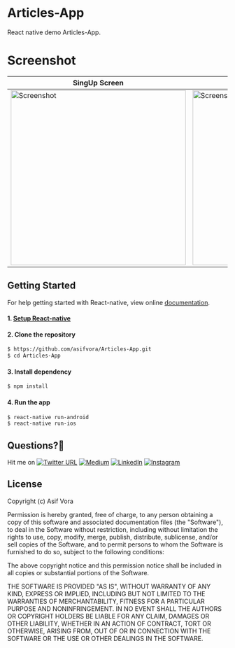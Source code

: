 # Articles-App

React native demo Articles-App.

# Screenshot

| SingUp Screen | SingIn Screen | Listing Screen | Detail Screen |
| ------------------ | ------------------ | ------------------ | ------------------ |
| <img src="./screenshot/movie_list.png" height="400" alt="Screenshot"/>  | <img src="./screenshot/movie_detail.png" height="400" alt="Screenshot"/>  | <img src="./screenshot/movie_detail.png" height="400" alt="Screenshot"/>  | <img src="./screenshot/movie_detail.png" height="400" alt="Screenshot"/>  |

## Getting Started

For help getting started with React-native, view online
[documentation](https://facebook.github.io/react-native/).

#### 1. [Setup React-native](https://facebook.github.io/react-native/docs/getting-started.html)

#### 2. Clone the repository

```sh
$ https://github.com/asifvora/Articles-App.git
$ cd Articles-App
```

#### 3. Install dependency

```sh
$ npm install
```

#### 4. Run the app

```sh
$ react-native run-android
$ react-native run-ios
```

## Questions?🤔 
  

Hit me on [![Twitter URL](https://img.shields.io/twitter/url/http/shields.io.svg?style=social)](https://twitter.com/007_dark_shadow)
[![Medium](https://img.shields.io/badge/Medium-asifvora-brightgreen.svg)](https://medium.com/@asifvora)
[![LinkedIn](https://img.shields.io/badge/LinkedIn-asifvora-blue.svg)](https://www.linkedin.com/in/asif-vora/) 
[![Instagram](https://img.shields.io/badge/Instagram-Asif%20Vora-green.svg)](https://www.instagram.com/007_dark_shadow/) 


## License

Copyright (c) Asif Vora

Permission is hereby granted, free of charge, to any person obtaining a copy
of this software and associated documentation files (the "Software"), to deal
in the Software without restriction, including without limitation the rights
to use, copy, modify, merge, publish, distribute, sublicense, and/or sell
copies of the Software, and to permit persons to whom the Software is
furnished to do so, subject to the following conditions:

The above copyright notice and this permission notice shall be included in all
copies or substantial portions of the Software.

THE SOFTWARE IS PROVIDED "AS IS", WITHOUT WARRANTY OF ANY KIND, EXPRESS OR
IMPLIED, INCLUDING BUT NOT LIMITED TO THE WARRANTIES OF MERCHANTABILITY,
FITNESS FOR A PARTICULAR PURPOSE AND NONINFRINGEMENT. IN NO EVENT SHALL THE
AUTHORS OR COPYRIGHT HOLDERS BE LIABLE FOR ANY CLAIM, DAMAGES OR OTHER
LIABILITY, WHETHER IN AN ACTION OF CONTRACT, TORT OR OTHERWISE, ARISING FROM,
OUT OF OR IN CONNECTION WITH THE SOFTWARE OR THE USE OR OTHER DEALINGS IN THE
SOFTWARE.
